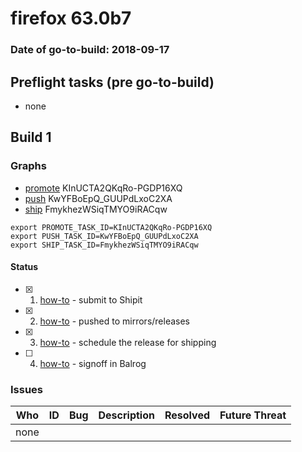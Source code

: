 # firefox 63.0b7

### Date of go-to-build: 2018-09-17

## Preflight tasks (pre go-to-build)
- none

## Build 1  

### Graphs
* [promote](https://tools.taskcluster.net/push-inspector/#/KInUCTA2QKqRo-PGDP16XQ) KInUCTA2QKqRo-PGDP16XQ
* [push](https://tools.taskcluster.net/push-inspector/#/KwYFBoEpQ_GUUPdLxoC2XA) KwYFBoEpQ_GUUPdLxoC2XA
* [ship](https://tools.taskcluster.net/push-inspector/#/FmykhezWSiqTMYO9iRACqw) FmykhezWSiqTMYO9iRACqw
```
export PROMOTE_TASK_ID=KInUCTA2QKqRo-PGDP16XQ
export PUSH_TASK_ID=KwYFBoEpQ_GUUPdLxoC2XA
export SHIP_TASK_ID=FmykhezWSiqTMYO9iRACqw
```


#### Status
- [x] 1.  [how-to](https://wiki.mozilla.org/Release:Release_Automation_on_Mercurial:Starting_a_Release#Submit_to_Ship_It)  - submit to Shipit
- [x] 2.  [how-to](https://github.com/mozilla-releng/releasewarrior-2.0/blob/master/docs/release-promotion/desktop/howto.md#push-artifacts-to-releases-directory)  - pushed to mirrors/releases
- [x] 3.  [how-to](https://github.com/mozilla-releng/releasewarrior-2.0/blob/master/docs/release-promotion/desktop/howto.md#ship-the-release)  - schedule the release for shipping
- [ ] 4.  [how-to](https://github.com/mozilla-releng/releasewarrior-2.0/blob/master/docs/release-promotion/desktop/howto.md#obtain-sign-offs-for-changes)  - signoff in Balrog

### Issues
| Who                 | ID               | Bug                                                                 | Description                | Resolved                | Future Threat                |
| ------------------- | ---------------- | ------------------------------------------------------------------- | -------------------------- | ----------------------- | ---------------------------- |
| none | | | | | |

